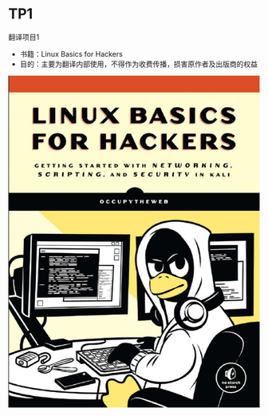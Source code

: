 # TP1
翻译项目1 </h>
- 书籍：Linux Basics for Hackers
- 目的：主要为翻译内部使用，不得作为收费传播，损害原作者及出版商的权益



![](./Book_name.jpg)

